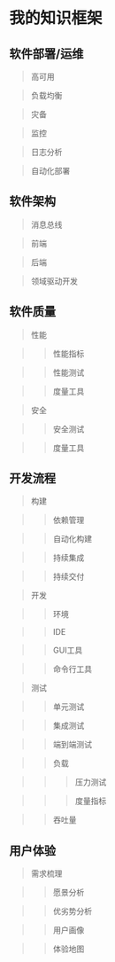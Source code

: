 # 我的知识框架


## 软件部署/运维

> 高可用

> 负载均衡

> 灾备

> 监控

> 日志分析

> 自动化部署


## 软件架构

> 消息总线

> 前端

> 后端

> 领域驱动开发


## 软件质量

> 性能

>> 性能指标

>> 性能测试

>> 度量工具

> 安全

>> 安全测试

>> 度量工具


## 开发流程

> 构建

>> 依赖管理

>> 自动化构建

>> 持续集成

>> 持续交付

> 开发

>> 环境

>> IDE

>> GUI工具

>> 命令行工具

> 测试

>> 单元测试

>> 集成测试

>> 端到端测试

>> 负载

>>> 压力测试

>>> 度量指标

>> 吞吐量


## 用户体验

> 需求梳理

>> 愿景分析

>> 优劣势分析

>> 用户画像

>> 体验地图

